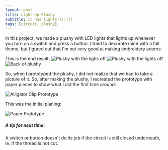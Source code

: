 ```yaml
---
layout: post
title: Light-Up Plushy
subtitle: It has lights!!!!!!!
tags: [circuit, plushy]
---
```


In this project, we made a plushy with LED lights that lights up whenever you turn on a switch and press a button. I tried to decorate mine with a fall theme, but figured out that I'm not very good at making embroidery acorns.

This is the end result:
![Plushy with the lighs off](https://21mdr1.github.io/img/plushy_off.jpg) ![Plushy with the lights off](https://21mdr1.github.io/img/plushy_on.jpg)
![Back of plushy](https://s3-media3.fl.yelpcdn.com/bphoto/cQ1Yoa75m2yUFFbY2xwuqw/348s.jpg)


So, when I prototyped the plushy, I did not realize that we had to take a picture of it. So, after making the plushy, I recreated the prototype with paper pieces to show what I did the first time around:

![Alligator Clip Prototype](https://21mdr1.github.io/img/plushy_circuit_prototype.jpg)

This was the initial planing:

![Paper Prototype](https://21mdr1.github.io/img/plushy_drawing.jpg)

##### A tip for next time:
A switch or button doesn't do its job if the circuit is still closed underneath, ie. if the thread is not cut.

